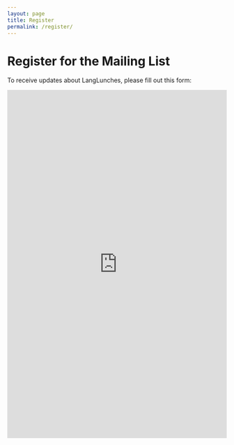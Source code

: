 ```yaml
---
layout: page
title: Register
permalink: /register/
---
```


# Register for the Mailing List

To receive updates about LangLunches, please fill out this form:

<iframe src="https://docs.google.com/forms/d/e/1FAIpQLScuVIskcUiXhDBV5XwT_KAQIO0OMFVZHKOC2ubPMFnkTW9DdA/viewform?embedded=true" width="100%" height="800" frameborder="0" marginheight="0" marginwidth="0">Loading…</iframe> 